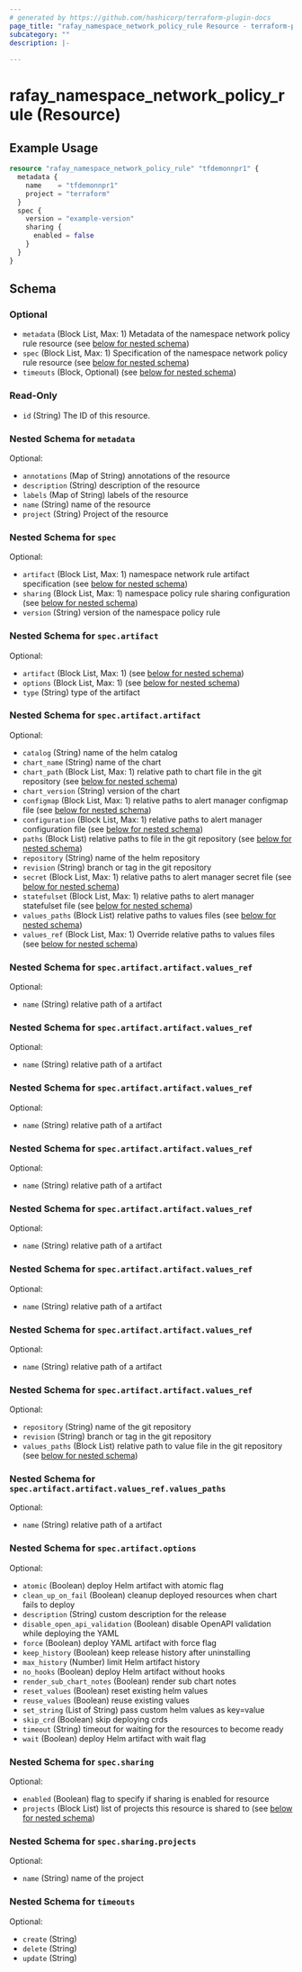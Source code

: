 ```yaml
---
# generated by https://github.com/hashicorp/terraform-plugin-docs
page_title: "rafay_namespace_network_policy_rule Resource - terraform-provider-rafay"
subcategory: ""
description: |-
  
---
```


# rafay_namespace_network_policy_rule (Resource)



## Example Usage

```terraform
resource "rafay_namespace_network_policy_rule" "tfdemonnpr1" {
  metadata {
    name    = "tfdemonnpr1"
    project = "terraform"
  }
  spec {
    version = "example-version"
    sharing {
      enabled = false
    }
  }
}
```

<!-- schema generated by tfplugindocs -->
## Schema

### Optional

- `metadata` (Block List, Max: 1) Metadata of the namespace network policy rule resource (see [below for nested schema](#nestedblock--metadata))
- `spec` (Block List, Max: 1) Specification of the namespace network policy rule resource (see [below for nested schema](#nestedblock--spec))
- `timeouts` (Block, Optional) (see [below for nested schema](#nestedblock--timeouts))

### Read-Only

- `id` (String) The ID of this resource.

<a id="nestedblock--metadata"></a>
### Nested Schema for `metadata`

Optional:

- `annotations` (Map of String) annotations of the resource
- `description` (String) description of the resource
- `labels` (Map of String) labels of the resource
- `name` (String) name of the resource
- `project` (String) Project of the resource


<a id="nestedblock--spec"></a>
### Nested Schema for `spec`

Optional:

- `artifact` (Block List, Max: 1) namespace network rule artifact specification (see [below for nested schema](#nestedblock--spec--artifact))
- `sharing` (Block List, Max: 1) namespace policy rule sharing configuration (see [below for nested schema](#nestedblock--spec--sharing))
- `version` (String) version of the namespace policy rule

<a id="nestedblock--spec--artifact"></a>
### Nested Schema for `spec.artifact`

Optional:

- `artifact` (Block List, Max: 1) (see [below for nested schema](#nestedblock--spec--artifact--artifact))
- `options` (Block List, Max: 1) (see [below for nested schema](#nestedblock--spec--artifact--options))
- `type` (String) type of the artifact

<a id="nestedblock--spec--artifact--artifact"></a>
### Nested Schema for `spec.artifact.artifact`

Optional:

- `catalog` (String) name of the helm catalog
- `chart_name` (String) name of the chart
- `chart_path` (Block List, Max: 1) relative path to chart file in the git repository (see [below for nested schema](#nestedblock--spec--artifact--artifact--chart_path))
- `chart_version` (String) version of the chart
- `configmap` (Block List, Max: 1) relative paths to alert manager configmap file (see [below for nested schema](#nestedblock--spec--artifact--artifact--configmap))
- `configuration` (Block List, Max: 1) relative paths to alert manager configuration file (see [below for nested schema](#nestedblock--spec--artifact--artifact--configuration))
- `paths` (Block List) relative paths to file in the git repository (see [below for nested schema](#nestedblock--spec--artifact--artifact--paths))
- `repository` (String) name of the helm repository
- `revision` (String) branch or tag in the git repository
- `secret` (Block List, Max: 1) relative paths to alert manager secret file (see [below for nested schema](#nestedblock--spec--artifact--artifact--secret))
- `statefulset` (Block List, Max: 1) relative paths to alert manager statefulset file (see [below for nested schema](#nestedblock--spec--artifact--artifact--statefulset))
- `values_paths` (Block List) relative paths to values files (see [below for nested schema](#nestedblock--spec--artifact--artifact--values_paths))
- `values_ref` (Block List, Max: 1) Override relative paths to values files (see [below for nested schema](#nestedblock--spec--artifact--artifact--values_ref))

<a id="nestedblock--spec--artifact--artifact--chart_path"></a>
### Nested Schema for `spec.artifact.artifact.values_ref`

Optional:

- `name` (String) relative path of a artifact


<a id="nestedblock--spec--artifact--artifact--configmap"></a>
### Nested Schema for `spec.artifact.artifact.values_ref`

Optional:

- `name` (String) relative path of a artifact


<a id="nestedblock--spec--artifact--artifact--configuration"></a>
### Nested Schema for `spec.artifact.artifact.values_ref`

Optional:

- `name` (String) relative path of a artifact


<a id="nestedblock--spec--artifact--artifact--paths"></a>
### Nested Schema for `spec.artifact.artifact.values_ref`

Optional:

- `name` (String) relative path of a artifact


<a id="nestedblock--spec--artifact--artifact--secret"></a>
### Nested Schema for `spec.artifact.artifact.values_ref`

Optional:

- `name` (String) relative path of a artifact


<a id="nestedblock--spec--artifact--artifact--statefulset"></a>
### Nested Schema for `spec.artifact.artifact.values_ref`

Optional:

- `name` (String) relative path of a artifact


<a id="nestedblock--spec--artifact--artifact--values_paths"></a>
### Nested Schema for `spec.artifact.artifact.values_ref`

Optional:

- `name` (String) relative path of a artifact


<a id="nestedblock--spec--artifact--artifact--values_ref"></a>
### Nested Schema for `spec.artifact.artifact.values_ref`

Optional:

- `repository` (String) name of the git repository
- `revision` (String) branch or tag in the git repository
- `values_paths` (Block List) relative path to value file in the git repository (see [below for nested schema](#nestedblock--spec--artifact--artifact--values_ref--values_paths))

<a id="nestedblock--spec--artifact--artifact--values_ref--values_paths"></a>
### Nested Schema for `spec.artifact.artifact.values_ref.values_paths`

Optional:

- `name` (String) relative path of a artifact




<a id="nestedblock--spec--artifact--options"></a>
### Nested Schema for `spec.artifact.options`

Optional:

- `atomic` (Boolean) deploy Helm artifact with atomic flag
- `clean_up_on_fail` (Boolean) cleanup deployed resources when chart fails to deploy
- `description` (String) custom description for the release
- `disable_open_api_validation` (Boolean) disable OpenAPI validation while deploying the YAML
- `force` (Boolean) deploy YAML artifact with force flag
- `keep_history` (Boolean) keep release history after uninstalling
- `max_history` (Number) limit Helm artifact history
- `no_hooks` (Boolean) deploy Helm artifact without hooks
- `render_sub_chart_notes` (Boolean) render sub chart notes
- `reset_values` (Boolean) reset existing helm values
- `reuse_values` (Boolean) reuse existing values
- `set_string` (List of String) pass custom helm values as key=value
- `skip_crd` (Boolean) skip deploying crds
- `timeout` (String) timeout for waiting for the resources to become ready
- `wait` (Boolean) deploy Helm artifact with wait flag



<a id="nestedblock--spec--sharing"></a>
### Nested Schema for `spec.sharing`

Optional:

- `enabled` (Boolean) flag to specify if sharing is enabled for resource
- `projects` (Block List) list of projects this resource is shared to (see [below for nested schema](#nestedblock--spec--sharing--projects))

<a id="nestedblock--spec--sharing--projects"></a>
### Nested Schema for `spec.sharing.projects`

Optional:

- `name` (String) name of the project




<a id="nestedblock--timeouts"></a>
### Nested Schema for `timeouts`

Optional:

- `create` (String)
- `delete` (String)
- `update` (String)


